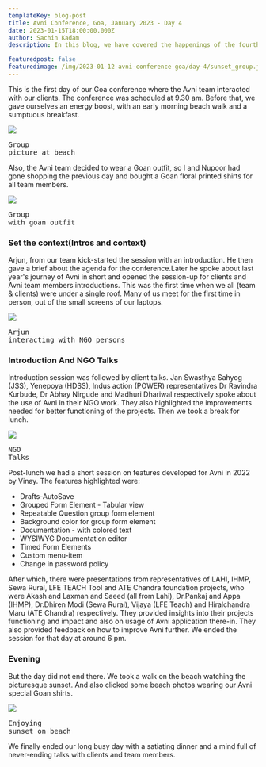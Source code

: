```yaml
---
templateKey: blog-post
title: Avni Conference, Goa, January 2023 - Day 4
date: 2023-01-15T18:00:00.000Z
author: Sachin Kadam
description: In this blog, we have covered the happenings of the fourth day of the Avni Conference at Goa, January 2023.

featuredpost: false
featuredimage: /img/2023-01-12-avni-conference-goa/day-4/sunset_group.jpeg
---
```


This is the first day of our Goa conference where the Avni team interacted with our clients. The conference was scheduled at 9.30 am. Before that, we gave ourselves an energy boost, with an early morning beach walk and a sumptuous breakfast.

![](/img/2023-01-12-avni-conference-goa/day-4/group_beach.jpeg)<pre>Group picture at beach</pre>

Also, the Avni team decided to wear a Goan outfit, so I and Nupoor had gone shopping the previous day and bought a Goan floral printed shirts for all team members.

![](/img/2023-01-12-avni-conference-goa/day-4/group_floral_shirt.jpeg)<pre>Group with goan outfit</pre>

### Set the context(Intros and context)
Arjun, from our team kick-started the session with an introduction. He then gave a brief about the agenda for the conference.Later he spoke about last year's journey of Avni in short and opened the session-up for clients and Avni team members introductions. This was the first time when we all (team & clients) were under a single roof. Many of us meet for the first time in person, out of the small screens of our laptops.

![](/img/2023-01-12-avni-conference-goa/day-4/arjun.jpeg)<pre>Arjun interacting with NGO persons</pre>


### Introduction And NGO Talks
Introduction session was followed by client talks. Jan Swasthya Sahyog (JSS), Yenepoya (HDSS), Indus action (POWER) representatives Dr Ravindra Kurbude, Dr Abhay Nirgude and Madhuri Dhariwal respectively spoke about the use of Avni in their NGO work. They also highlighted the improvements needed for better functioning of the projects. Then we took a break for lunch.

![](/img/2023-01-12-avni-conference-goa/day-4/seminar_collage.png)<pre>NGO Talks</pre>


Post-lunch we had a short session on features developed for Avni in 2022 by Vinay. The features highlighted were:
- Drafts-AutoSave
- Grouped Form Element - Tabular view
- Repeatable Question group form element
- Background color for group form element
- Documentation - with colored text
- WYSIWYG Documentation editor
- Timed Form Elements
- Custom menu-item
- Change in password policy

After which, there were presentations from representatives of LAHI, IHMP, Sewa Rural, LFE TEACH Tool and ATE Chandra foundation projects, who were Akash and Laxman and Saeed (all from Lahi), Dr.Pankaj and Appa (IHMP), Dr.Dhiren Modi (Sewa Rural), Vijaya (LFE Teach) and Hiralchandra Maru (ATE Chandra) respectively. They provided insights into their projects functioning and impact and also on usage of Avni application there-in. They also provided feedback on how to improve Avni further. We ended the session for that day at around 6 pm.



### Evening
But the day did not end there. We took a walk on the beach watching the picturesque sunset. And also clicked some beach photos wearing our Avni special Goan shirts.

![](/img/2023-01-12-avni-conference-goa/day-4/sunset_collage.png)<pre>Enjoying sunset on beach</pre>


We finally ended our long busy day with a satiating dinner and a mind full of never-ending talks with clients and team members.

